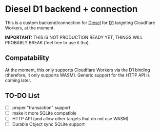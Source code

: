 # Diesel D1 backend + connection

This is a custom backend/connection for [Diesel](https://diesel.rs/) for [D1](https://developers.cloudflare.com/d1/) targeting Cloudflare Workers, at the moment.

**IMPORTANT:** THIS IS NOT PRODUCTION READY YET, THINGS WILL PROBABLY BREAK (feel free to use it tho).

## Compatability

At the moment, this only supports Cloudflare Workers via the D1 binding (therefore, it only supports WASM). Generic support for the HTTP API is coming later.

## TO-DO List

- [ ] proper "transaction" support
- [ ] make it more SQLite compatible
- [ ] HTTP API (and allow other targets that do not use WASM)
- [ ] Durable Object sync SQLite support
